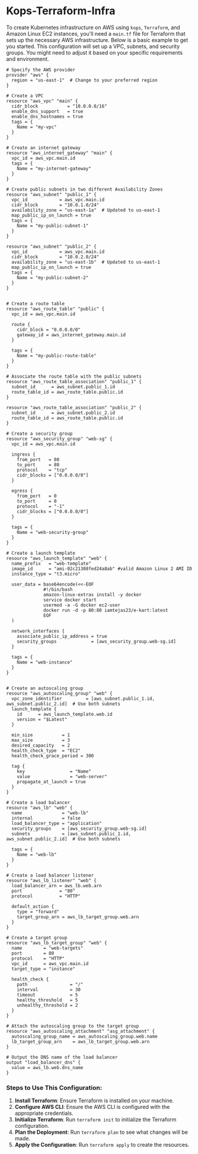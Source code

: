 # Kops-Terraform-Infra

To create Kubernetes infrastructure on AWS using `kops`, `Terraform`, and Amazon Linux EC2 instances, you'll need a `main.tf` file for Terraform that sets up the necessary AWS infrastructure. Below is a basic example to get you started. This configuration will set up a VPC, subnets, and security groups. You might need to adjust it based on your specific requirements and environment.

```hcl
# Specify the AWS provider
provider "aws" {
  region = "us-east-1"  # Change to your preferred region
}

# Create a VPC
resource "aws_vpc" "main" {
  cidr_block           = "10.0.0.0/16"
  enable_dns_support   = true
  enable_dns_hostnames = true
  tags = {
    Name = "my-vpc"
  }
}

# Create an internet gateway
resource "aws_internet_gateway" "main" {
  vpc_id = aws_vpc.main.id
  tags = {
    Name = "my-internet-gateway"
  }
}

# Create public subnets in two different Availability Zones
resource "aws_subnet" "public_1" {
  vpc_id            = aws_vpc.main.id
  cidr_block        = "10.0.1.0/24"
  availability_zone = "us-east-1a"  # Updated to us-east-1
  map_public_ip_on_launch = true
  tags = {
    Name = "my-public-subnet-1"
  }
}

resource "aws_subnet" "public_2" {
  vpc_id            = aws_vpc.main.id
  cidr_block        = "10.0.2.0/24"
  availability_zone = "us-east-1b"  # Updated to us-east-1
  map_public_ip_on_launch = true
  tags = {
    Name = "my-public-subnet-2"
  }
}


# Create a route table
resource "aws_route_table" "public" {
  vpc_id = aws_vpc.main.id

  route {
    cidr_block = "0.0.0.0/0"
    gateway_id = aws_internet_gateway.main.id
  }

  tags = {
    Name = "my-public-route-table"
  }
}

# Associate the route table with the public subnets
resource "aws_route_table_association" "public_1" {
  subnet_id      = aws_subnet.public_1.id
  route_table_id = aws_route_table.public.id
}

resource "aws_route_table_association" "public_2" {
  subnet_id      = aws_subnet.public_2.id
  route_table_id = aws_route_table.public.id
}

# Create a security group
resource "aws_security_group" "web-sg" {
  vpc_id = aws_vpc.main.id

  ingress {
    from_port   = 80
    to_port     = 80
    protocol    = "tcp"
    cidr_blocks = ["0.0.0.0/0"]
  }

  egress {
    from_port   = 0
    to_port     = 0
    protocol    = "-1"
    cidr_blocks = ["0.0.0.0/0"]
  }

  tags = {
    Name = "web-security-group"
  }
}

# Create a launch template
resource "aws_launch_template" "web" {
  name_prefix   = "web-template"
  image_id      = "ami-02c21308fed24a8ab" #valid Amazon Linux 2 AMI ID
  instance_type = "t3.micro"

  user_data = base64encode(<<-EOF
              #!/bin/bash
              amazon-linux-extras install -y docker
              service docker start
              usermod -a -G docker ec2-user
              docker run -d -p 80:80 iamtejas23/e-kart:latest
              EOF
  )

  network_interfaces {
    associate_public_ip_address = true
    security_groups             = [aws_security_group.web-sg.id]
  }

  tags = {
    Name = "web-instance"
  }
}


# Create an autoscaling group
resource "aws_autoscaling_group" "web" {
  vpc_zone_identifier         = [aws_subnet.public_1.id, aws_subnet.public_2.id]  # Use both subnets
  launch_template {
    id      = aws_launch_template.web.id
    version = "$Latest"
  }

  min_size           = 1
  max_size           = 3
  desired_capacity   = 2
  health_check_type  = "EC2"
  health_check_grace_period = 300

  tag {
    key                 = "Name"
    value               = "web-server"
    propagate_at_launch = true
  }
}

# Create a load balancer
resource "aws_lb" "web" {
  name               = "web-lb"
  internal           = false
  load_balancer_type = "application"
  security_groups    = [aws_security_group.web-sg.id]
  subnets            = [aws_subnet.public_1.id, aws_subnet.public_2.id]  # Use both subnets

  tags = {
    Name = "web-lb"
  }
}

# Create a load balancer listener
resource "aws_lb_listener" "web" {
  load_balancer_arn = aws_lb.web.arn
  port              = "80"
  protocol          = "HTTP"

  default_action {
    type = "forward"
    target_group_arn = aws_lb_target_group.web.arn
  }
}

# Create a target group
resource "aws_lb_target_group" "web" {
  name        = "web-targets"
  port        = 80
  protocol    = "HTTP"
  vpc_id      = aws_vpc.main.id
  target_type = "instance"

  health_check {
    path                = "/"
    interval            = 30
    timeout             = 5
    healthy_threshold   = 5
    unhealthy_threshold = 2
  }
}

# Attach the autoscaling group to the target group
resource "aws_autoscaling_attachment" "asg_attachment" {
  autoscaling_group_name = aws_autoscaling_group.web.name
  lb_target_group_arn    = aws_lb_target_group.web.arn
}

# Output the DNS name of the load balancer
output "load_balancer_dns" {
  value = aws_lb.web.dns_name
}

```

### Steps to Use This Configuration:

1. **Install Terraform**: Ensure Terraform is installed on your machine.
2. **Configure AWS CLI**: Ensure the AWS CLI is configured with the appropriate credentials.
3. **Initialize Terraform**: Run `terraform init` to initialize the Terraform configuration.
4. **Plan the Deployment**: Run `terraform plan` to see what changes will be made.
5. **Apply the Configuration**: Run `terraform apply` to create the resources.
